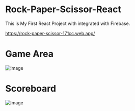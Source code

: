 # Rock-Paper-Scissor-React
This is My First React Project with integrated with Firebase.

https://rock-paper-scissor-171cc.web.app/

# Game Area
![image](https://github.com/MinavKaria/Rock-Paper-Scissor-React/assets/119132631/cf4ab210-053e-4872-81fb-7e24ad42bbb2)

# Scoreboard
![image](https://github.com/MinavKaria/Rock-Paper-Scissor-React/assets/119132631/097121ee-f2df-48da-b533-f57baa441328)


